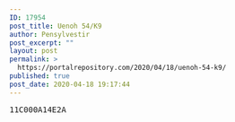 ```yaml
---
ID: 17954
post_title: Uenoh 54/K9
author: Pensylvestir
post_excerpt: ""
layout: post
permalink: >
  https://portalrepository.com/2020/04/18/uenoh-54-k9/
published: true
post_date: 2020-04-18 19:17:44
---
```

<pre>11C000A14E2A</pre>